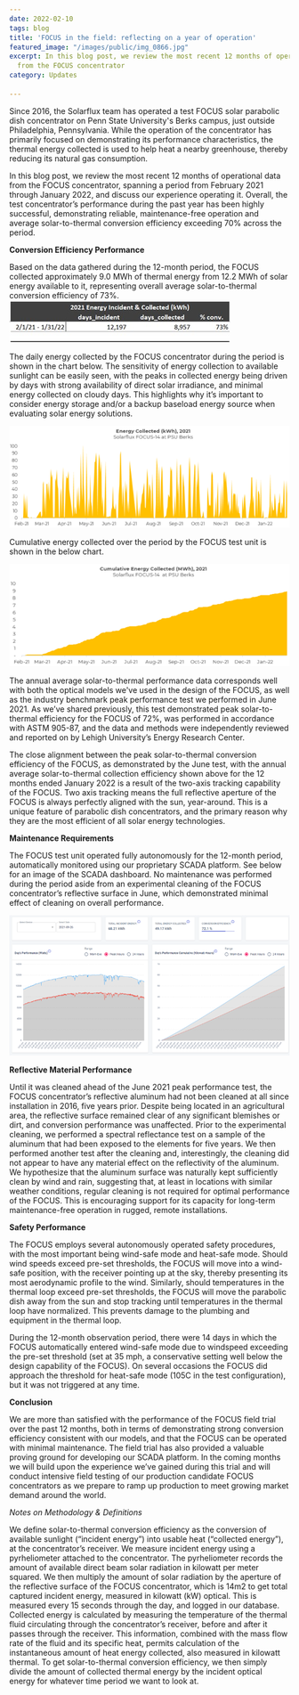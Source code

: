 ```yaml
---
date: 2022-02-10
tags: blog
title: 'FOCUS in the field: reflecting on a year of operation'
featured_image: "/images/public/img_0866.jpg"
excerpt: In this blog post, we review the most recent 12 months of operational data
  from the FOCUS concentrator
category: Updates

---
```

Since 2016, the Solarflux team has operated a test FOCUS solar parabolic dish concentrator on Penn State University's Berks campus, just outside Philadelphia, Pennsylvania. While the operation of the concentrator has primarily focused on demonstrating its performance characteristics, the thermal energy collected is used to help heat a nearby greenhouse, thereby reducing its natural gas consumption.

In this blog post, we review the most recent 12 months of operational data from the FOCUS concentrator, spanning a period from February 2021 through January 2022, and discuss our experience operating it. Overall, the test concentrator’s performance during the past year has been highly successful, demonstrating reliable, maintenance-free operation and average solar-to-thermal conversion efficiency exceeding 70% across the period.

**Conversion Efficiency Performance**

Based on the data gathered during the 12-month period, the FOCUS collected approximately 9.0 MWh of thermal energy from 12.2 MWh of solar energy available to it, representing overall average solar-to-thermal conversion efficiency of 73%.![](/images/public/picture1.jpg)

The daily energy collected by the FOCUS concentrator during the period is shown in the chart below. The sensitivity of energy collection to available sunlight can be easily seen, with the peaks in collected energy being driven by days with strong availability of direct solar irradiance, and minimal energy collected on cloudy days. This highlights why it’s important to consider energy storage and/or a backup baseload energy source when evaluating solar energy solutions.

![](/images/public/picture2.png)

Cumulative energy collected over the period by the FOCUS test unit is shown in the below chart.

![](/images/public/picture3.png)

The annual average solar-to-thermal performance data corresponds well with both the optical models we've used in the design of the FOCUS, as well as the industry benchmark peak performance test we performed in June 2021. As we’ve shared previously, this test demonstrated peak solar-to-thermal efficiency for the FOCUS of 72%, was performed in accordance with ASTM 905-87, and the data and methods were independently reviewed and reported on by Lehigh University’s Energy Research Center.

The close alignment between the peak solar-to-thermal conversion efficiency of the FOCUS, as demonstrated by the June test, with the annual average solar-to-thermal collection efficiency shown above for the 12 months ended January 2022 is a result of the two-axis tracking capability of the FOCUS. Two axis tracking means the full reflective aperture of the FOCUS is always perfectly aligned with the sun, year-around. This is a unique feature of parabolic dish concentrators, and the primary reason why they are the most efficient of all solar energy technologies.

**Maintenance Requirements**

The FOCUS test unit operated fully autonomously for the 12-month period, automatically monitored using our proprietary SCADA platform. See below for an image of the SCADA dashboard. No maintenance was performed during the period aside from an experimental cleaning of the FOCUS concentrator’s reflective surface in June, which demonstrated minimal effect of cleaning on overall performance.

![](/images/public/picture4.png)

**Reflective Material Performance**

Until it was cleaned ahead of the June 2021 peak performance test, the FOCUS concentrator’s reflective aluminum had not been cleaned at all since installation in 2016, five years prior. Despite being located in an agricultural area, the reflective surface remained clear of any significant blemishes or dirt, and conversion performance was unaffected. Prior to the experimental cleaning, we performed a spectral reflectance test on a sample of the aluminum that had been exposed to the elements for five years. We then performed another test after the cleaning and, interestingly, the cleaning did not appear to have any material effect on the reflectivity of the aluminum. We hypothesize that the aluminum surface was naturally kept sufficiently clean by wind and rain, suggesting that, at least in locations with similar weather conditions, regular cleaning is not required for optimal performance of the FOCUS. This is encouraging support for its capacity for long-term maintenance-free operation in rugged, remote installations.

**Safety Performance**

The FOCUS employs several autonomously operated safety procedures, with the most important being wind-safe mode and heat-safe mode. Should wind speeds exceed pre-set thresholds, the FOCUS will move into a wind-safe position, with the receiver pointing up at the sky, thereby presenting its most aerodynamic profile to the wind. Similarly, should temperatures in the thermal loop exceed pre-set thresholds, the FOCUS will move the parabolic dish away from the sun and stop tracking until temperatures in the thermal loop have normalized. This prevents damage to the plumbing and equipment in the thermal loop.

During the 12-month observation period, there were 14 days in which the FOCUS automatically entered wind-safe mode due to windspeed exceeding the pre-set threshold (set at 35 mph, a conservative setting well below the design capability of the FOCUS). On several occasions the FOCUS did approach the threshold for heat-safe mode (105C in the test configuration), but it was not triggered at any time.

**Conclusion**

We are more than satisfied with the performance of the FOCUS field trial over the past 12 months, both in terms of demonstrating strong conversion efficiency consistent with our models, and that the FOCUS can be operated with minimal maintenance. The field trial has also provided a valuable proving ground for developing our SCADA platform. In the coming months we will build upon the experience we’ve gained during this trial and will conduct intensive field testing of our production candidate FOCUS concentrators as we prepare to ramp up production to meet growing market demand around the world.

_Notes on Methodology & Definitions_

We define solar-to-thermal conversion efficiency as the conversion of available sunlight (“incident energy”) into usable heat (“collected energy”), at the concentrator’s receiver. We measure incident energy using a pyrheliometer attached to the concentrator. The pyrheliometer records the amount of available direct beam solar radiation in kilowatt per meter squared. We then multiply the amount of solar radiation by the aperture of the reflective surface of the FOCUS concentrator, which is 14m2 to get total captured incident energy, measured in kilowatt (kW) optical. This is measured every 15 seconds through the day, and logged in our database. Collected energy is calculated by measuring the temperature of the thermal fluid circulating through the concentrator’s receiver, before and after it passes through the receiver. This information, combined with the mass flow rate of the fluid and its specific heat, permits calculation of the instantaneous amount of heat energy collected, also measured in kilowatt thermal. To get solar-to-thermal conversion efficiency, we then simply divide the amount of collected thermal energy by the incident optical energy for whatever time period we want to look at.
